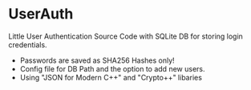 # UserAuth
 Little User Authentication Source Code with SQLite DB for storing login credentials.
  - Passwords are saved as SHA256 Hashes only!
  - Config file for DB Path and the option to add new users.
  - Using "JSON for Modern C++" and "Crypto++" libaries
